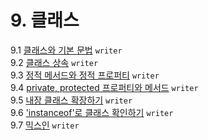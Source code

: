 # 9. 클래스
9.1 [클래스와 기본 문법](./9.1_class.md) `writer`   
9.2 [클래스 상속](./9.2_class-inheritance.md) `writer`   
9.3 [정적 메서드와 정적 프로퍼티](./9.3_static-properties-methods.md) `writer`   
9.4 [private, protected 프로퍼티와 메서드](./9.4_private-protected-properties-methods.md) `writer`   
9.5 [내장 클래스 확장하기](./9.5_extend-natives.md) `writer`   
9.6 ['instanceof'로 클래스 확인하기](./9.6_instanceof.md) `writer`   
9.7 [믹스인](./9.7_mixins.md) `writer`   